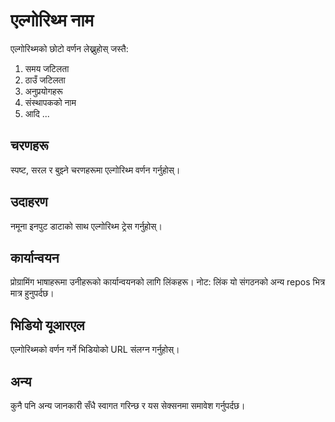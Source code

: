# एल्गोरिथ्म नाम

एल्गोरिथ्मको छोटो वर्णन लेख्नुहोस् जस्तै:
1. समय जटिलता 
2. ठाउँ जटिलता
3. अनुप्रयोगहरू
4. संस्थापकको नाम
5. आदि ...

## चरणहरू

स्पष्ट, सरल र बुझ्ने चरणहरूमा एल्गोरिथ्म वर्णन गर्नुहोस्।

## उदाहरण

नमूना इनपुट डाटाको साथ एल्गोरिथ्म ट्रेस गर्नुहोस्।

## कार्यान्वयन

प्रोग्रामिंग भाषाहरूमा उनीहरूको कार्यान्वयनको लागि लिंकहरू।
नोट: लिंक यो संगठनको अन्य repos भित्र मात्र हुनुपर्दछ।

## भिडियो यूआरएल

एल्गोरिथ्मको वर्णन गर्ने भिडियोको URL संलग्न गर्नुहोस्। 

## अन्य

कुनै पनि अन्य जानकारी सँधै स्वागत गरिन्छ र यस सेक्सनमा समावेश गर्नुपर्दछ।
